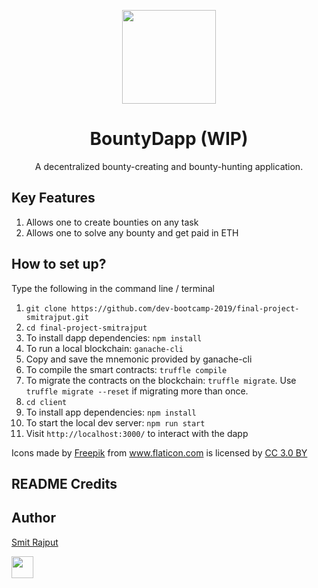 <p align="center">
  <img src="./assets/technical-support.png" align="center" width="150">
</p>

<h1 align="center"> BountyDapp (WIP)</h1>
<p align="center">A decentralized bounty-creating and bounty-hunting application.</p>


## Key Features

1. Allows one to create bounties on any task
2. Allows one to solve any bounty and get paid in ETH

## How to set up?

Type the following in the command line / terminal

1. `git clone https://github.com/dev-bootcamp-2019/final-project-smitrajput.git`
2. `cd final-project-smitrajput`
3. To install dapp dependencies: `npm install`
4. To run a local blockchain: `ganache-cli`
5. Copy and save the mnemonic provided by ganache-cli
6. To compile the smart contracts: `truffle compile`
7. To migrate the contracts on the blockchain: `truffle migrate`. Use `truffle migrate --reset` if migrating more than once.
8. `cd client`
9. To install app dependencies: `npm install`
10. To start the local dev server: `npm run start`
11. Visit `http://localhost:3000/` to interact with the dapp

<div>Icons made by <a href="https://www.flaticon.com/authors/freepik" title="Freepik">Freepik</a> from <a href="https://www.flaticon.com/" title="Flaticon">www.flaticon.com</a> is licensed by <a href="http://creativecommons.org/licenses/by/3.0/" title="Creative Commons BY 3.0" target="_blank">CC 3.0 BY</a></div>

## README Credits

## Author

[Smit Rajput](https://github.com/smitrajput)

[<img src="https://image.flaticon.com/icons/svg/185/185961.svg" width="35" padding="10">](https://twitter.com/smit_rajput19)
